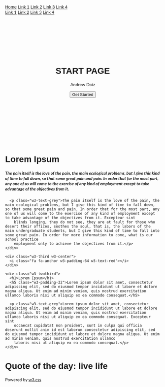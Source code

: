 <!DOCTYPE html>
<html lang="en">
<title>Andrew_Datz</title>
<meta charset="UTF-8">
<meta name="viewport" content="width=device-width, initial-scale=1">
<link rel="stylesheet" href="https://www.w3schools.com/w3css/4/w3.css">
<link rel="stylesheet" href="https://fonts.googleapis.com/css?family=Lato">
<link rel="stylesheet" href="https://fonts.googleapis.com/css?family=Montserrat">
<link rel="stylesheet" href="https://cdnjs.cloudflare.com/ajax/libs/font-awesome/4.7.0/css/font-awesome.min.css">
<style>
body,h1,h2,h3,h4,h5,h6 {font-family: "Lato", sans-serif}
.w3-bar,h1,button {font-family: "Montserrat", sans-serif}
.fa-anchor,.fa-coffee {font-size:200px}
</style>
<body>

<!-- Navbar -->
<div class="w3-top">
  <div class="w3-bar w3-red w3-card w3-left-align w3-large">
    <a class="w3-bar-item w3-button w3-hide-medium w3-hide-large w3-right w3-padding-large w3-hover-white w3-large w3-red" href="javascript:void(0);" onclick="myFunction()" title="Toggle Navigation Menu"><i class="fa fa-bars"></i></a>
    <a href="#" class="w3-bar-item w3-button w3-padding-large w3-white">Home</a>
    <a href="#" class="w3-bar-item w3-button w3-hide-small w3-padding-large w3-hover-white">Link 1</a>
    <a href="#" class="w3-bar-item w3-button w3-hide-small w3-padding-large w3-hover-white">Link 2</a>
    <a href="#" class="w3-bar-item w3-button w3-hide-small w3-padding-large w3-hover-white">Link 3</a>
    <a href="#" class="w3-bar-item w3-button w3-hide-small w3-padding-large w3-hover-white">Link 4</a>
  </div>

  <!-- Navbar on small screens -->
  <div id="navDemo" class="w3-bar-block w3-white w3-hide w3-hide-large w3-hide-medium w3-large">
    <a href="#" class="w3-bar-item w3-button w3-padding-large">Link 1</a>
    <a href="#" class="w3-bar-item w3-button w3-padding-large">Link 2</a>
    <a href="#" class="w3-bar-item w3-button w3-padding-large">Link 3</a>
    <a href="#" class="w3-bar-item w3-button w3-padding-large">Link 4</a>
  </div>
</div>

<!-- Header -->
<header class="w3-container w3-red w3-center" style="padding:128px 16px">
  <h1 class="w3-margin w3-jumbo">START PAGE</h1>
  <p class="w3-xlarge">Andrew Datz</p>
  <button class="w3-button w3-black w3-padding-large w3-large w3-margin-top">Get Started</button>
</header>

<!-- First Grid -->
<div class="w3-row-padding w3-padding-64 w3-container">
  <div class="w3-content">
    <div class="w3-twothird">
      <h1>Lorem Ipsum</h1>
      <h5 class="w3-padding-32">The pain itself is the love of the pain, the main ecological problems, but I give this kind of time to fall down, so that some great pain and pain. In order that for the most part, any one of us will come to the exercise of any kind of employment except to take advantage of the objectives from it.</h5>

      <p class="w3-text-grey">The pain itself is the love of the pain, the main ecological problems, but I give this kind of time to fall down, so that some great pain and pain. In order that for the most part, any one of us will come to the exercise of any kind of employment except to take advantage of the objectives from it. Excepteur sint
        blinds longing, they do not see, they are at fault for those who desert their offices, soothes the soul, that is, the labors of the main undergraduate students, but I give this kind of time to fall into some great pain. In order for more information to come, what is our school practice
        employment only to achieve the objectives from it.</p>
    </div>

    <div class="w3-third w3-center">
      <i class="fa fa-anchor w3-padding-64 w3-text-red"></i>
    </div>
  </div>
</div>

<!-- Second Grid -->
<div class="w3-row-padding w3-light-grey w3-padding-64 w3-container">
  <div class="w3-content">
    <div class="w3-third w3-center">
      <i class="fa fa-coffee w3-padding-64 w3-text-red w3-margin-right"></i>
    </div>

    <div class="w3-twothird">
      <h1>Lorem Ipsum</h1>
      <h5 class="w3-padding-32">Lorem ipsum dolor sit amet, consectetur adipiscing elit, sed do eiusmod tempor incididunt ut labore et dolore magna aliqua. Ut enim ad minim veniam, quis nostrud exercitation ullamco laboris nisi ut aliquip ex ea commodo consequat.</h5>

      <p class="w3-text-grey">Lorem ipsum dolor sit amet, consectetur adipiscing elit, sed do eiusmod tempor incididunt ut labore et dolore magna aliqua. Ut enim ad minim veniam, quis nostrud exercitation ullamco laboris nisi ut aliquip ex ea commodo consequat. Excepteur sint
        occaecat cupidatat non proident, sunt in culpa qui officia deserunt mollit anim id est laborum consectetur adipiscing elit, sed do eiusmod tempor incididunt ut labore et dolore magna aliqua. Ut enim ad minim veniam, quis nostrud exercitation ullamco
        laboris nisi ut aliquip ex ea commodo consequat.</p>
    </div>
  </div>
</div>

<div class="w3-container w3-black w3-center w3-opacity w3-padding-64">
    <h1 class="w3-margin w3-xlarge">Quote of the day: live life</h1>
</div>

<!-- Footer -->
<footer class="w3-container w3-padding-64 w3-center w3-opacity">
  <div class="w3-xlarge w3-padding-32">
    <i class="fa fa-facebook-official w3-hover-opacity"></i>
    <i class="fa fa-instagram w3-hover-opacity"></i>
    <i class="fa fa-snapchat w3-hover-opacity"></i>
    <i class="fa fa-pinterest-p w3-hover-opacity"></i>
    <i class="fa fa-twitter w3-hover-opacity"></i>
    <i class="fa fa-linkedin w3-hover-opacity"></i>
 </div>
 <p>Powered by <a href="https://www.w3schools.com/w3css/default.asp" target="_blank">w3.css</a></p>
</footer>

<script>
// Used to toggle the menu on small screens when clicking on the menu button
function myFunction() {
  var x = document.getElementById("navDemo");
  if (x.className.indexOf("w3-show") == -1) {
    x.className += " w3-show";
  } else {
    x.className = x.className.replace(" w3-show", "");
  }
}
</script>

</body>
</html>
